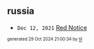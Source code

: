 ## russia


* <code>Dec 12, 2021</code> [Red Notice](2021-12-15T21-11-09-red-notice.md)

<sup><sub>generated 29 Oct 2024 21:00:34 by <a href='https://github.com/senorprogrammer/til'>til</a></sub></sup>
